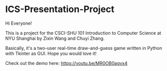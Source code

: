 # ICS-Presentation-Project
Hi Everyone!

This is a project  for the CSCI-SHU 101 Introduction to Computer Science at NYU Shanghai by Zixin Wang and Chuyi Zhang.

Basically, it's a two-user real-time draw-and-guess game written in Python with Tkinter as GUI. Hope you would love it!

Check out the demo here: https://youtu.be/MR0OB0agvx4
